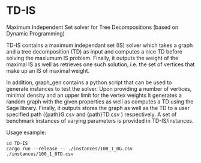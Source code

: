 # TD-IS
Maximum Independent Set solver for Tree Decompositions (based on Dynamic Programming)

TD-IS contains a maximum independant set (IS) solver which takes a graph and a tree decomposition (TD) as input and computes a nice TD before solving the maxiumum IS problem.
Finally, it outputs the weight of the maximal IS as well as retrieves one such solution, i.e. the set of vertices that make up an IS of maximal weight.

In addition, graph_gen contains a python script that can be used to generate instances to test the solver. Upon providing a number of vertices, minimal density and an upper limit for the vertex weights it generates a random graph with the given properties as well as computes a TD using the Sage library. Finally, it outputs stores the graph as well as the TD to a user specified path ({path}G.csv and {path}TD.csv ) respectively.
A set of benchmark instances of varying parameters is provided in TD-IS/instances.

Usage example:
```
cd TD-IS
cargo run --release -- ./instances/100_1_0G.csv ./instances/100_1_0TD.csv

```